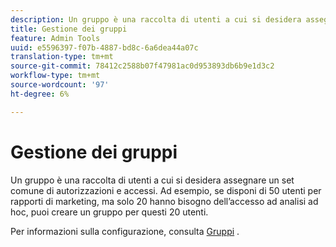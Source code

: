 ```yaml
---
description: Un gruppo è una raccolta di utenti a cui si desidera assegnare un set comune di autorizzazioni e accessi. Ad esempio, se disponi di 50 utenti per rapporti di marketing, ma solo 20 hanno bisogno dell’accesso ad analisi ad hoc, puoi creare un gruppo per questi 20 utenti.
title: Gestione dei gruppi
feature: Admin Tools
uuid: e5596397-f07b-4887-bd8c-6a6dea44a07c
translation-type: tm+mt
source-git-commit: 78412c2588b07f47981ac0d953893db6b9e1d3c2
workflow-type: tm+mt
source-wordcount: '97'
ht-degree: 6%

---
```



# Gestione dei gruppi

Un gruppo è una raccolta di utenti a cui si desidera assegnare un set comune di autorizzazioni e accessi. Ad esempio, se disponi di 50 utenti per rapporti di marketing, ma solo 20 hanno bisogno dell’accesso ad analisi ad hoc, puoi creare un gruppo per questi 20 utenti.

Per informazioni sulla configurazione, consulta [Gruppi](/help/admin/user-management2/c-user-groups/groups.md) .
